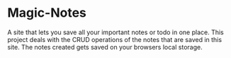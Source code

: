 # Magic-Notes

A site that lets you save all your important notes or todo in one place.
This project deals with the CRUD operations of the notes that are saved in this site. The notes created gets saved on your browsers local storage.

